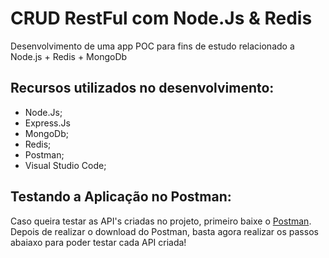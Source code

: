 # CRUD RestFul com Node.Js & Redis

Desenvolvimento de uma app POC para fins de estudo relacionado a Node.js + Redis + MongoDb

## Recursos utilizados no desenvolvimento:

- Node.Js;
- Express.Js
- MongoDb;
- Redis;
- Postman;
- Visual Studio Code;

## Testando a Aplicação no Postman:

Caso queira testar as API's criadas no projeto, primeiro baixe o [Postman](https://chrome.google.com/webstore/detail/postman/fhbjgbiflinjbdggehcddcbncdddomop).
Depois de realizar o download do Postman, basta agora realizar os passos abaiaxo para 
poder testar cada API criada!
